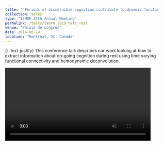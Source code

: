 ```yaml
---
title: "“Periods of	discernible	cognition contribute to	dynamic	functional connectivity during rest"
collection: talks
type: "ISMRM 27th Annual Meeting"
permalink: /talks/ismrm_2019_tvfc_rest
venue: "Palais de Congres"
date: 2014-08-29
location: "Montreal, QC, Canada"
---
```


{: .text-justify}
This conference talk describes our work looking at how to extract information about on-going cognition during rest using time varying functional connectivity and hemodynamic deconvolution.

<video width="480" controls>
    <source src="files/talks/ismrm2019_tvfc_rest_decoding.mp4">
    Your browser does not support this video format.
</video>